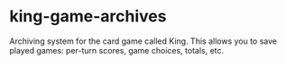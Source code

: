 # king-game-archives
Archiving system for the card game called King. This allows you to save played games: per-turn scores, game choices, totals, etc.
